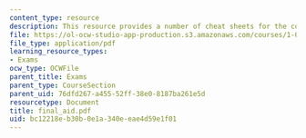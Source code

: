 ```yaml
---
content_type: resource
description: This resource provides a number of cheat sheets for the course.
file: https://ol-ocw-studio-app-production.s3.amazonaws.com/courses/1-060-engineering-mechanics-ii-spring-2006/bc12218eb30b0e1a340eeae4d59e1f01_final_aid.pdf
file_type: application/pdf
learning_resource_types:
- Exams
ocw_type: OCWFile
parent_title: Exams
parent_type: CourseSection
parent_uid: 76dfd267-a455-52ff-38e0-8187ba261e5d
resourcetype: Document
title: final_aid.pdf
uid: bc12218e-b30b-0e1a-340e-eae4d59e1f01
---
```

